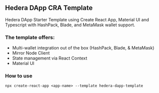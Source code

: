 ## Hedera DApp CRA Template
Hedera DApp Starter Template using Create React App, Material UI and Typescript with HashPack, Blade, and MetaMask wallet support.

### The template offers:
* Multi-wallet integration out of the box (HashPack, Blade, & MetaMask)
* Mirror Node Client
* State management via React Context
* Material UI

### How to use
```npx create-react-app <app-name> --template hedera-dapp-template ```
